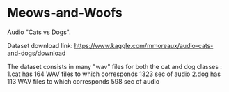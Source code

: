 # Meows-and-Woofs
Audio "Cats vs Dogs".

Dataset download link: https://www.kaggle.com/mmoreaux/audio-cats-and-dogs/download

The dataset consists in many "wav" files for both the cat and dog classes :
1.cat has 164 WAV files to which corresponds 1323 sec of audio
2.dog has 113 WAV files to which corresponds 598 sec of audio
